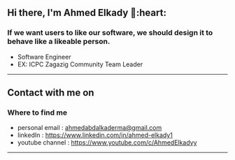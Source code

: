 <h2> Hi there, I'm Ahmed Elkady 👋:heart: </h2>
<h3> If we want users to like our software, we should design it to behave like a likeable person. </h3>
 
- Software Engineer
- EX: ICPC Zagazig Community Team Leader
<hr>

<h2> Contact with me on </h2>

<h3>Where to find me</h3>

- personal email : ahmedabdalkaderma@gmail.com
- linkedIn : https://www.linkedin.com/in/ahmed-elkady1
- youtube channel : https://www.youtube.com/c/AhmedElkadyy 
<hr>
